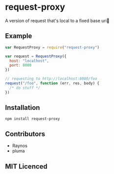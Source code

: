 # request-proxy

<!-- [![browser support][5]][6] -->

<!-- [![build status][1]][2] [![Coverage Status][9]][10] [![davis dependency status][3]][4] [![gemnasium Dependency Status][11]][12] [![NPM version][7]][8] -->

A version of request that's local to a fixed base uri

## Example

```js
var RequestProxy = require("request-proxy")

var request = RequestProxy({
  host: "localhost",
  port: 8080
})

// requesting to http://localhost:8080/foo
request("/foo", function (err, res, body) {
  /* do stuff */
})
```

## Installation

`npm install request-proxy`

## Contributors

 - Raynos
 - pluma

## MIT Licenced

  [1]: https://secure.travis-ci.org/Raynos/request-proxy.png
  [2]: https://travis-ci.org/Raynos/request-proxy
  [3]: https://david-dm.org/Raynos/request-proxy.png
  [4]: https://david-dm.org/Raynos/request-proxy
  [5]: https://ci.testling.com/Raynos/request-proxy.png
  [6]: https://ci.testling.com/Raynos/request-proxy
  [7]: https://badge.fury.io/js/request-proxy.png
  [8]: https://badge.fury.io/js/request-proxy
  [9]: https://coveralls.io/repos/Raynos/request-proxy/badge.png
  [10]: https://coveralls.io/r/Raynos/request-proxy
  [11]: https://gemnasium.com/Raynos/request-proxy.png
  [12]: https://gemnasium.com/Raynos/request-proxy
